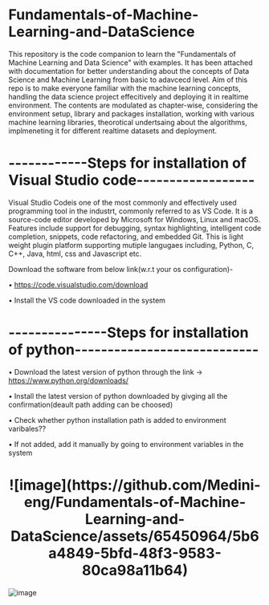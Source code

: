# Fundamentals-of-Machine-Learning-and-DataScience

This repository is the code companion to learn the "Fundamentals of Machine Learning and Data Science" with examples. It has been attached with documentation for better understanding about the concepts of Data Science and Machine Learning from basic to adavcecd level. Aim of this repo is to make everyone familiar with the machine learning concepts,  handling the data science project effecitively and deploying it in realtime environment. The contents are modulated as chapter-wise, considering the environment setup, library and packages installation, working with various machine learning libraries, theorotical undertsaing about the algorithms, implmeneting it for different realtime datasets and deployment. 

# ------------Steps for installation of Visual Studio code------------------

Visual Studio Codeis one of the most commonly and effectively used programming tool in the industrt, commonly referred to as VS Code. It is a source-code editor developed by Microsoft for Windows, Linux and macOS. Features include support for debugging, syntax highlighting, intelligent code completion, snippets, code refactoring, and embedded Git. This is light weight plugin platform supporting mutiple langugaes including, Python, C, C++, Java, html, css and Javascript etc. 

Download the software from below link(w.r.t your os configuration)-

•	https://code.visualstudio.com/download

•	Install the VS code downloaded in the system
 
# ---------------Steps for installation of python----------------------------

•	Download the latest version of python through the link -> https://www.python.org/downloads/

•	Install the latest version of python downloaded by givging all the confirmation(deault path adding can be choosed)

•	Check whether  python installation path is added to environment varibales?? 

•	If not added, add it manually by going to environment variables in the system

<h1 align="center">![image](https://github.com/Medini-eng/Fundamentals-of-Machine-Learning-and-DataScience/assets/65450964/5b6a4849-5bfd-48f3-9583-80ca98a11b64)</h1>

![image](https://github.com/Medini-eng/Fundamentals-of-Machine-Learning-and-DataScience/assets/65450964/de9097bf-fc24-48df-bf82-62d4edd560ae)


